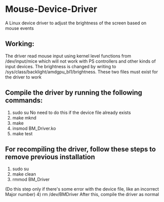 # Mouse-Device-Driver
A Linux device driver to adjust the brightness of the screen based on mouse events

## Working:
The driver read mouse input using kernel level functions from /dev/input/mice which will not work with PS controllers and other kinds of input devices. The brightness is changed by writing to /sys/class/backlight/amdgpu_bl1/brightness. These two files must exist for the driver to work

## Compile the driver by running the following commands:
1) sudo su
No need to do this if the device file already exists
2) make mknd 
3) make
4) insmod BM_Driver.ko
5) make test

## For recompiling the driver, follow these steps to remove previous installation
1) sudo su
2) make clean
3) rmmod BM_Driver

(Do this step only if there's some error with the device file, like an incorrect Major number)
4) rm /dev/BMDriver
After this, compile the driver as normal
